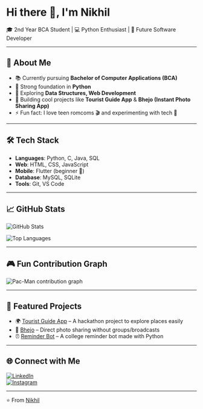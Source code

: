 # Hi there 👋, I'm Nikhil  

🎓 2nd Year BCA Student | 💻 Python Enthusiast | 🚀 Future Software Developer  

---

## 🌟 About Me  
- 📚 Currently pursuing **Bachelor of Computer Applications (BCA)**  
- 🐍 Strong foundation in **Python**  
- 🌱 Exploring **Data Structures, Web Development**  
- 🔭 Building cool projects like **Tourist Guide App** & **Bhejo (Instant Photo Sharing App)**  
- ⚡ Fun fact: I love teen romcoms 🎬 and experimenting with tech 🤖  

---

## 🛠️ Tech Stack  
- **Languages**: Python, C, Java, SQL  
- **Web**: HTML, CSS, JavaScript  
- **Mobile**: Flutter (beginner 🚀)  
- **Database**: MySQL, SQLite  
- **Tools**: Git, VS Code  

---

## 📈 GitHub Stats  
![GitHub Stats](https://github-readme-stats.vercel.app/api?username=nikhilguptaa0&show_icons=true&theme=radical)  

![Top Languages](https://github-readme-stats.vercel.app/api/top-langs/?username=nikhilguptaa0&layout=compact&theme=radical)  

---

## 🎮 Fun Contribution Graph  
<picture>
  <source media="(prefers-color-scheme: dark)" srcset="https://raw.githubusercontent.com/nikhilguptaa0/nikhilguptaa0/output/pacman-contribution-graph-dark.svg">
  <source media="(prefers-color-scheme: light)" srcset="https://raw.githubusercontent.com/nikhilguptaa0/nikhilguptaa0/output/pacman-contribution-graph.svg">
  <img alt="Pac-Man contribution graph" src="https://raw.githubusercontent.com/nikhilguptaa0/nikhilguptaa0/output/pacman-contribution-graph.svg">
</picture>

---

## 📂 Featured Projects  
- 🌍 [Tourist Guide App](#) – A hackathon project to explore places easily  
- 📸 [Bhejo](#) – Direct photo sharing without groups/broadcasts  
- ⏰ [Reminder Bot](#) – A college reminder bot made with Python  

---

## 🌐 Connect with Me  
[![LinkedIn](https://img.shields.io/badge/LinkedIn-blue?style=for-the-badge&logo=linkedin)](www.linkedin.com/in/nikhil-gupta-68aaa0337)  
[![Instagram](https://img.shields.io/badge/Instagram-%23E4405F?style=for-the-badge&logo=instagram&logoColor=white)]([your-insta-url](https://www.instagram.com/whoknowsnikhil_/))  

---

⭐️ From [Nikhil](https://github.com/nikhilguptaa0)  
